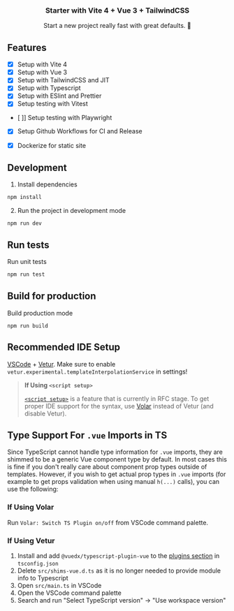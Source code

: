 <p align="center">
  <h3 align="center">Starter with Vite 4 + Vue 3 + TailwindCSS</h3>
  <p align="center">
    Start a new project really fast with great defaults. 🚀
    <br>
  </p>
</p>

## Features

- [x] Setup with Vite 4
- [x] Setup with Vue 3
- [x] Setup with TailwindCSS and JIT
- [x] Setup with Typescript
- [x] Setup with ESlint and Prettier
- [x] Setup testing with Vitest
- [ ]] Setup testing with Playwright
- [x] Setup Github Workflows for CI and Release
- [x] Dockerize for static site


## Development

1. Install dependencies
```sh
npm install
```

2. Run the project in development mode
```
npm run dev
```


## Run tests

Run unit tests
```sh
npm run test
```


## Build for production

Build production mode
```
npm run build
```


## Recommended IDE Setup

[VSCode](https://code.visualstudio.com/) + [Vetur](https://marketplace.visualstudio.com/items?itemName=octref.vetur). Make sure to enable `vetur.experimental.templateInterpolationService` in settings!

> **If Using `<script setup>`**
> 
> [`<script setup>`](https://github.com/vuejs/rfcs/pull/227) is a feature that is currently in RFC stage. To get proper IDE support for the syntax, use [Volar](https://marketplace.visualstudio.com/items?itemName=johnsoncodehk.volar) instead of Vetur (and disable Vetur).


## Type Support For `.vue` Imports in TS

Since TypeScript cannot handle type information for `.vue` imports, they are shimmed to be a generic Vue component type by default. In most cases this is fine if you don't really care about component prop types outside of templates. However, if you wish to get actual prop types in `.vue` imports (for example to get props validation when using manual `h(...)` calls), you can use the following:

### If Using Volar

Run `Volar: Switch TS Plugin on/off` from VSCode command palette.

### If Using Vetur

1. Install and add `@vuedx/typescript-plugin-vue` to the [plugins section](https://www.typescriptlang.org/tsconfig#plugins) in `tsconfig.json`
2. Delete `src/shims-vue.d.ts` as it is no longer needed to provide module info to Typescript
3. Open `src/main.ts` in VSCode
4. Open the VSCode command palette
5. Search and run "Select TypeScript version" -> "Use workspace version"
